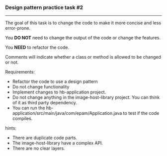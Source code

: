 ### Design pattern practice task #2

---

The goal of this task is to change the code to make it more concise and less error-prone.

You **DO NOT** need to change the output of the code or change the features.

You **NEED** to refactor the code. 

Comments will indicate whether a class or method is allowed to be changed or not. 

Requirements:
 - Refactor the code to use a design pattern
 - Do not change functionality
 - Implement changes to hb-application project.
 - Do not change anything in the image-host-library project. You can think of it as third party dependency.
 - You can run the hb-application/src/main/java/com/epam/Application.java to test if the code compiles.

hints: 
- There are duplicate code parts.
- The image-host-library have a complex API.
- There are no clear layers.